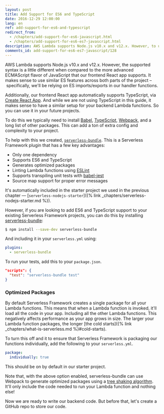 ```yaml
---
layout: post
title: Add Support for ES6 and TypeScript
date: 2016-12-29 12:00:00
lang: en
ref: add-support-for-es6-and-typescript
redirect_from:
  - /chapters/add-support-for-es6-javascript.html
  - /chapters/add-support-for-es6-es7-javascript.html
description: AWS Lambda supports Node.js v10.x and v12.x. However, to use ES 6 features or TypeScript in our Serverless Framework project we need to use Babel, Webpack 5, and a ton of other packages. We can do this by using the serverless-bundle plugin to our project.
comments_id: add-support-for-es6-es7-javascript/128
---
```


AWS Lambda supports Node.js v10.x and v12.x. However, the supported syntax is a little different when compared to the more advanced ECMAScript flavor of JavaScript that our frontend React app supports. It makes sense to use similar ES features across both parts of the project – specifically, we'll be relying on ES imports/exports in our handler functions.

Additionally, our frontend React app automatically supports TypeScript, via [Create React App](https://create-react-app.dev). And while we are not using TypeScript in this guide, it makes sense to have a similar setup for your backend Lambda functions. So you can use it in your future projects.

To do this we typically need to install [Babel](https://babeljs.io), [TypeScript](https://www.typescriptlang.org), [Webpack](https://webpack.js.org), and a long list of other packages. This can add a ton of extra config and complexity to your project.

To help with this we created, [`serverless-bundle`](https://github.com/AnomalyInnovations/serverless-bundle). This is a Serverless Framework plugin that has a few key advantages:

- Only one dependency
- Supports ES6 and TypeScript
- Generates optimized packages
- Linting Lambda functions using [ESLint](https://eslint.org)
- Supports transpiling unit tests with [babel-jest](https://github.com/facebook/jest/tree/master/packages/babel-jest)
- Source map support for proper error messages

It's automatically included in the starter project we used in the previous chapter — [`serverless-nodejs-starter`]({% link _chapters/serverless-nodejs-starter.md %}).

However, if you are looking to add ES6 and TypeScript support to your existing Serverless Framework projects, you can do this by installing [serverless-bundle](https://github.com/AnomalyInnovations/serverless-bundle):

``` bash
$ npm install --save-dev serverless-bundle
```

And including it in your `serverless.yml` using:

``` yml
plugins:
  - serverless-bundle
```

To run your tests, add this to your `package.json`.

``` json
"scripts": {
  "test": "serverless-bundle test"
}
```

### Optimized Packages

By default Serverless Framework creates a single package for all your Lambda functions. This means that when a Lambda function is invoked, it'll load all the code in your app. Including all the other Lambda functions. This negatively affects performance as your app grows in size. The larger your Lambda function packages, the longer [the cold starts]({% link _chapters/what-is-serverless.md %}#cold-starts).

To turn this off and it to ensure that Serverless Framework is packaging our functions individually, add the following to your `serverless.yml`.

``` yml
package:
  individually: true
```

This should be on by default in our starter project.

Note that, with the above option enabled, serverless-bundle can use Webpack to generate optimized packages using a [tree shaking algorithm](https://webpack.js.org/guides/tree-shaking/). It'll only include the code needed to run your Lambda function and nothing else!

Now we are ready to write our backend code. But before that, let's create a GitHub repo to store our code.
